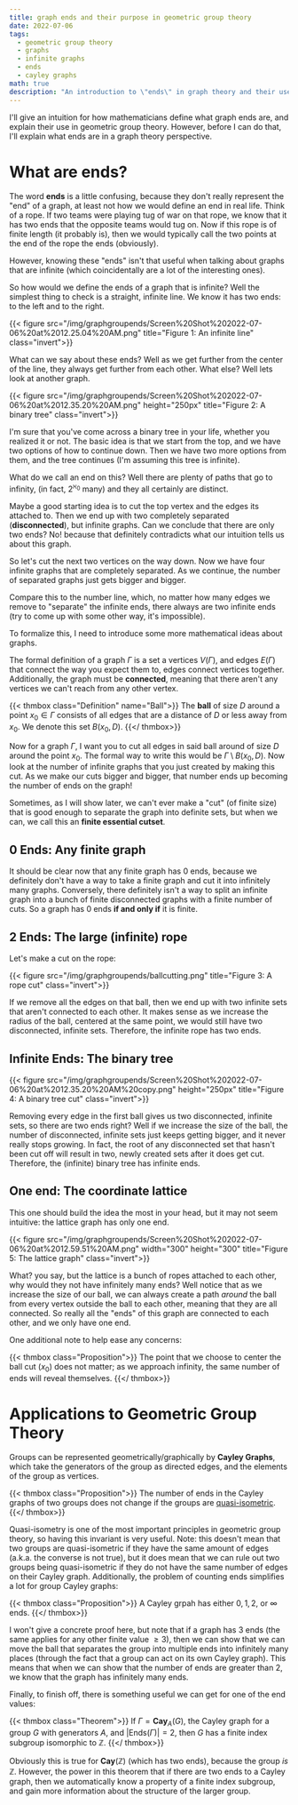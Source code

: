 ```yaml
---
title: graph ends and their purpose in geometric group theory
date: 2022-07-06
tags:
  - geometric group theory
  - graphs
  - infinite graphs
  - ends
  - cayley graphs
math: true
description: "An introduction to \"ends\" in graph theory and their use in geometric group theory."
---
```


I'll give an intuition for how mathematicians define what graph ends are, and explain their use in geometric group theory. However, before I can do that, I'll explain what ends are in a graph theory perspective.

# What are ends?

The word **ends** is a little confusing, because they don't really represent the "end" of a graph, at least not how we would define an end in real life. Think of a rope. If two teams were playing tug of war on that rope, we know that it has two ends that the opposite teams would tug on. Now if this rope is of finite length (it probably is), then we would typically call the two points at the end of the rope the ends (obviously). 

However, knowing these "ends" isn't that useful when talking about graphs that are infinite (which coincidentally are a lot of the interesting ones). 

So how would we define the ends of a graph that is infinite? Well the simplest thing to check is a straight, infinite line. We know it has two ends: to the left and to the right. 

{{< figure src="/img/graphgroupends/Screen%20Shot%202022-07-06%20at%2012.25.04%20AM.png" title="Figure 1: An infinite line" class="invert">}}

What can we say about these ends? Well as we get further from the center of the line, they always get further from each other. What else? Well lets look at another graph.

{{< figure src="/img/graphgroupends/Screen%20Shot%202022-07-06%20at%2012.35.20%20AM.png" height="250px" title="Figure 2: A binary tree" class="invert">}}

I'm sure that you've come across a binary tree in your life, whether you realized it or not. The basic idea is that we start from the top, and we have two options of how to continue down. Then we have two more options from them, and the tree continues (I'm assuming this tree is infinite). 

What do we call an end on this? Well there are plenty of paths that go to infinity, (in fact, $2^{\aleph_0}$ many) and they all certainly are distinct. 

Maybe a good starting idea is to cut the top vertex and the edges its attached to. Then we end up with two completely separated (**disconnected**), but infinite graphs. Can we conclude that there are only two ends? No! because that definitely contradicts what our intuition tells us about this graph. 

So let's cut the next two vertices on the way down. Now we have four infinite graphs that are completely separated. As we continue, the number of separated graphs just gets bigger and bigger. 

Compare this to the number line, which, no matter how many edges we remove to "separate" the infinite ends, there always are two infinite ends (try to come up with some other way, it's impossible).

To formalize this, I need to introduce some more mathematical ideas about graphs. 

The formal definition of a graph $\Gamma$ is a set a vertices $V(\Gamma)$, and edges $E(\Gamma)$ that connect the way you expect them to, edges connect vertices together. Additionally, the graph must be **connected**, meaning that there aren't any vertices we can't reach from any other vertex.

{{< thmbox class="Definition" name="Ball">}}
The **ball** of size $D$ around a point $x_0 \in \Gamma$ consists of all edges that are a distance of $D$ or less away from $x_0$. We denote this set $B(x_0, D)$.
{{</ thmbox>}}

Now for a graph $\Gamma$, I want you to cut all edges in said ball around of size $D$ around the point $x_0$. The formal way to write this would be $\Gamma \setminus B(x_0,D)$. Now look at the number of infinite graphs that you just created by making this cut. As we make our cuts bigger and bigger, that number ends up becoming the number of ends on the graph!

Sometimes, as I will show later, we can't ever make a "cut" (of finite size) that is good enough to separate the graph into definite sets, but when we can, we call this an **finite essential cutset**.

## 0 Ends: Any finite graph

It should be clear now that any finite graph has $0$ ends, because we definitely don't have a way to take a finite graph and cut it into infinitely many graphs. Conversely, there definitely isn't a way to split an infinite graph into a bunch of finite disconnected graphs with a finite number of cuts. So a graph has $0$ ends **if and only if** it is finite.

## 2 Ends: The large (infinite) rope

Let's make a cut on the rope:

{{< figure src="/img/graphgroupends/ballcutting.png" title="Figure 3: A rope cut" class="invert">}}

If we remove all the edges on that ball, then we end up with two infinite sets that aren't connected to each other. It makes sense as we increase the radius of the ball, centered at the same point, we would still have two disconnected, infinite sets. Therefore, the infinite rope has two ends. 

## Infinite Ends: The binary tree


{{< figure src="/img/graphgroupends/Screen%20Shot%202022-07-06%20at%2012.35.20%20AM%20copy.png" height="250px" title="Figure 4: A binary tree cut" class="invert">}}
<!-- ![infinite tree cuts](/img/graphgroupends/Screen%20Shot%202022-07-06%20at%2012.35.20%20AM%20copy.png){: width="300" height="200" } -->

Removing every edge in the first ball gives us two disconnected, infinite sets, so there are two ends right? Well if we increase the size of the ball, the number of disconnected, infinite sets just keeps getting bigger, and it never really stops growing. In fact, the root of any disconnected set that hasn't been cut off will result in two, newly created sets after it does get cut. Therefore, the (infinite) binary tree has infinite ends.

## One end: The coordinate lattice

This one should build the idea the most in your head, but it may not seem intuitive: the lattice graph has only one end. 

{{< figure src="/img/graphgroupends/Screen%20Shot%202022-07-06%20at%2012.59.51%20AM.png" width="300" height="300" title="Figure 5: The lattice graph" class="invert">}}
<!-- ![lattice graph](../assets/img/Screen%20Shot%202022-07-06%20at%2012.59.51%20AM.png){: width="300" height="300" } -->

What? you say, but the lattice is a bunch of ropes attached to each other, why would they not have infinitely many ends? Well notice that as we increase the size of our ball, we can always create a path *around* the ball from every vertex outside the ball to each other, meaning that they are all connected. So really all the "ends" of this graph are connected to each other, and we only have one end.

One additional note to help ease any concerns:

{{< thmbox class="Proposition">}}
The point that we choose to center the ball cut ($x_0$) does not matter; as we approach infinity, the same number of ends will reveal themselves.
{{</ thmbox>}}

# Applications to Geometric Group Theory

Groups can be represented geometrically/graphically by **Cayley Graphs**, which take the generators of the group as directed edges, and the elements of the group as vertices.

{{< thmbox class="Proposition">}}
The number of ends in the Cayley graphs of two groups does not change if the groups are [quasi-isometric](https://en.wikipedia.org/wiki/Quasi-isometry).
{{</ thmbox>}}

Quasi-isometry is one of the most important principles in geometric group theory, so having this invariant is very useful. Note: this doesn't mean that two groups are quasi-isometric if they have the same amount of edges (a.k.a. the converse is not true), but it does mean that we can rule out two groups being quasi-isometric if they do not have the same number of edges on their Cayley graph. Additionally, the problem of counting ends simplifies a lot for group Cayley graphs:


{{< thmbox class="Proposition">}}
A Cayley grpah has either $0, 1, 2,$ or $\infty$ ends.
{{</ thmbox>}}

I won't give a concrete proof here, but note that if a graph has $3$ ends (the same applies for any other finite value $\geq 3$), then we can show that we can move the ball that separates the group into multiple ends into infinitely many places (through the fact that a group can act on its own Cayley graph). This means that when we can show that the number of ends are greater than $2$, we know that the graph has infinitely many ends.

Finally, to finish off, there is something useful we can get for one of the end values:

{{< thmbox class="Theorem">}}
If $\Gamma = \mathbf{Cay}_{A}(G)$, the Cayley graph for a group $G$ with generators $A$, and $\lvert \mathrm{Ends}(\Gamma) \rvert = 2$, then $G$ has a finite index subgroup isomorphic to $\mathbb{Z}$.
{{</ thmbox>}}

Obviously this is true for $\mathbf{Cay}(\mathbb{Z})$ (which has two ends), because the group *is* $\mathbb{Z}$. However, the power in this theorem that if there are two ends to a Cayley graph, then we automatically know a property of a finite index subgroup, and gain more information about the structure of the larger group.